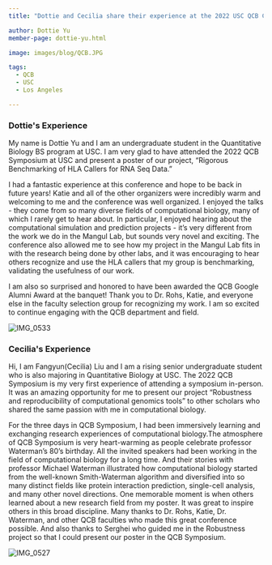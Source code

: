 ```yaml
---
title: "Dottie and Cecilia share their experience at the 2022 USC QCB Conference"

author: Dottie Yu
member-page: dottie-yu.html

image: images/blog/QCB.JPG

tags:
  - QCB
  - USC
  - Los Angeles  

---
```

### Dottie's Experience

My name is Dottie Yu and I am an undergraduate student in the Quantitative Biology BS program at USC. I am very glad to have attended the 2022 QCB Symposium at USC and present a poster of our project, “Rigorous Benchmarking of HLA Callers for RNA Seq Data.” 

I had a fantastic experience at this conference and hope to be back in future years! Katie and all of the other organizers were incredibly warm and welcoming to me and the conference was well organized. I enjoyed the talks - they come from so many diverse fields of computational biology, many of which I rarely get to hear about. In particular, I enjoyed hearing about the computational simulation and prediction projects - it’s very different from the work we do in the Mangul Lab, but sounds very novel and exciting. The conference also allowed me to see how my project in the Mangul Lab fits in with the research being done by other labs, and it was encouraging to hear others recognize and use the HLA callers that my group is benchmarking, validating the usefulness of our work.

I am also so surprised and honored to have been awarded the QCB Google Alumni Award at the banquet! Thank you to Dr. Rohs, Katie, and everyone else in the faculty selection group for recognizing my work. I am so excited to continue engaging with the QCB department and field.

![IMG_0533](https://user-images.githubusercontent.com/56817389/172284966-1ceaa986-5063-4eeb-afb5-a6e888e3d42e.JPG)


### Cecilia's Experience 

Hi, I am Fangyun(Cecilia) Liu and I am a rising senior undergraduate student who is also majoring in Quantitative Biology at USC. The 2022 QCB Symposium is my very first experience of attending a symposium in-person. It was an amazing opportunity for me to present our project “Robustness and reproducibility of computational genomics tools” to other scholars who shared the same passion with me in computational biology. 

For the three days in QCB Symposium, I had been immersively learning and exchanging research experiences of computational biology.The atmosphere of QCB Symposium is very heart-warming as people celebrate professor Waterman’s 80’s birthday. All the invited speakers had been working in the field of computational biology for a long time. And their stories with professor Michael Waterman illustrated how computational biology started from the well-known Smith-Waterman algorithm and diversified into so many distinct fields like protein interaction prediction, single-cell analysis, and many other novel directions. One memorable moment is when others learned about a new research field from my poster. It was great to inspire others in this broad discipline. Many thanks to Dr. Rohs, Katie, Dr. Waterman, and other QCB faculties who made this great conference possible. And also thanks to Serghei who guided me in the Robustness project so that I could present our poster in the QCB Symposium. 

 ![IMG_0527](https://user-images.githubusercontent.com/56817389/172285003-96bb4643-4d26-4d89-a6e7-f49c32bddfaf.JPG)

